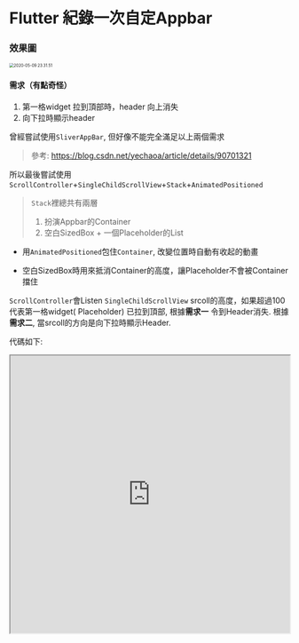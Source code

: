 # Flutter 紀錄一次自定Appbar 

### 效果圖

<img src="./media/2020-05-09 23.31.51.png" alt="2020-05-09 23.31.51" style="zoom:50%;" />



#### 需求（有點奇怪）

1. 第一格widget 拉到頂部時，header 向上消失
2. 向下拉時顯示header



曾經嘗試使用`SliverAppBar`, 但好像不能完全滿足以上兩個需求

> 參考: https://blog.csdn.net/yechaoa/article/details/90701321

所以最後嘗試使用`ScrollController`+`SingleChildScrollView`+`Stack`+`AnimatedPositioned`

> `Stack`裡總共有兩層
>
> 1. 扮演Appbar的Container 
> 2. 空白SizedBox + 一個Placeholder的List

* 用`AnimatedPositioned`包住`Container`, 改變位置時自動有收起的動畫

* 空白SizedBox時用來抵消Container的高度，讓Placeholder不會被Container擋住

`ScrollController`會Listen `SingleChildScrollView` srcoll的高度，如果超過100 代表第一格widget( Placeholder) 已拉到頂部, 根據**需求一** 令到Header消失. 根據**需求二**, 當srcoll的方向是向下拉時顯示Header.



代碼如下:

<iframe style="width:100%;height:500px;" src="https://dartpad.dev/embed-flutter.html?id=4b0d261acf0acc723fa79401a207d673"></iframe>

